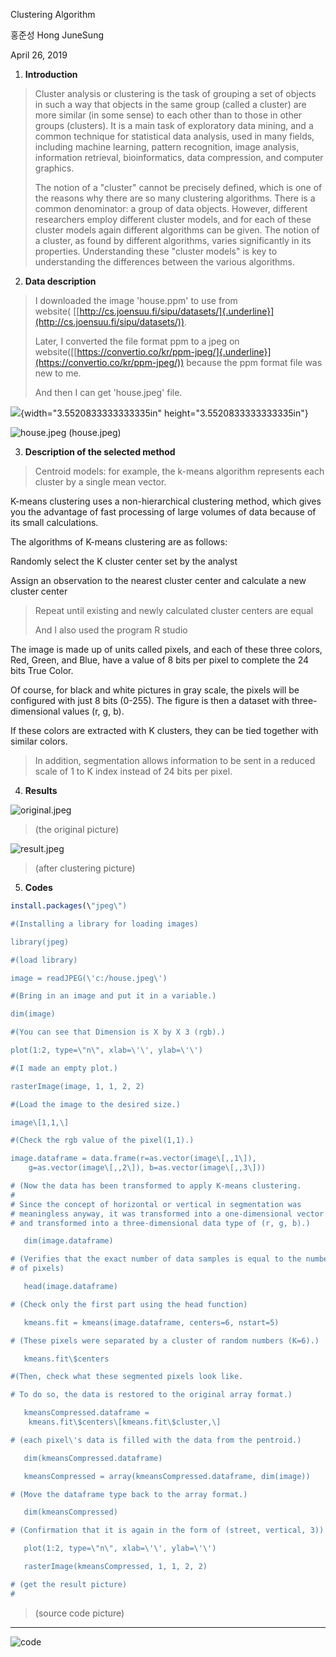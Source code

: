 ﻿Clustering Algorithm

홍준성 Hong JuneSung

April 26, 2019

1.  **Introduction**

> Cluster analysis or clustering is the task of grouping a set of
> objects in such a way that objects in the same group (called a
> cluster) are more similar (in some sense) to each other than to those
> in other groups (clusters). It is a main task of exploratory data
> mining, and a common technique for statistical data analysis, used in
> many fields, including machine learning, pattern recognition, image
> analysis, information retrieval, bioinformatics, data compression, and
> computer graphics.
>
> The notion of a \"cluster\" cannot be precisely defined, which is one
> of the reasons why there are so many clustering algorithms. There is a
> common denominator: a group of data objects. However, different
> researchers employ different cluster models, and for each of these
> cluster models again different algorithms can be given. The notion of
> a cluster, as found by different algorithms, varies significantly in
> its properties. Understanding these \"cluster models\" is key to
> understanding the differences between the various algorithms.

2.  **Data description**

> I downloaded the image 'house.ppm' to use from
> website( [[http://cs.joensuu.fi/sipu/datasets/]{.underline}](http://cs.joensuu.fi/sipu/datasets/)).
>
> Later, I converted the file format ppm to a jpeg on
> website([[https://convertio.co/kr/ppm-jpeg/]{.underline}](https://convertio.co/kr/ppm-jpeg/))
> because the ppm format file was new to me.
>
> And then I can get 'house.jpeg' file.

![](media/image1.jpeg){width="3.5520833333333335in"
height="3.5520833333333335in"}

![house.jpeg](./data_science_image_clustering/house.jpeg)
(house.jpeg)

3.  **Description of the selected method**

> Centroid models: for example, the k-means algorithm represents each
> cluster by a single mean vector.

K-means clustering uses a non-hierarchical clustering method, which
gives you the advantage of fast processing of large volumes of data
because of its small calculations.

The algorithms of K-means clustering are as follows:

Randomly select the K cluster center set by the analyst

Assign an observation to the nearest cluster center and calculate a new
cluster center

> Repeat until existing and newly calculated cluster centers are equal
>
> And I also used the program R studio

The image is made up of units called pixels, and each of these three
colors, Red, Green, and Blue, have a value of 8 bits per pixel to
complete the 24 bits True Color.

Of course, for black and white pictures in gray scale, the pixels will
be configured with just 8 bits (0-255). The figure is then a dataset
with three-dimensional values (r, g, b).

If these colors are extracted with K clusters, they can be tied together
with similar colors.

> In addition, segmentation allows information to be sent in a reduced
> scale of 1 to K index instead of 24 bits per pixel.

4.  **Results**

![original.jpeg](./data_science_image_clustering/original.jpeg)
>
> (the original picture)
>
![result.jpeg](./data_science_image_clustering/result.jpeg)
>
> (after clustering picture)

5.  **Codes**
```r
install.packages(\"jpeg\")

#(Installing a library for loading images)

library(jpeg)

#(load library)

image = readJPEG(\'c:/house.jpeg\')

#(Bring in an image and put it in a variable.)

dim(image)

#(You can see that Dimension is X by X 3 (rgb).)

plot(1:2, type=\"n\", xlab=\'\', ylab=\'\')

#(I made an empty plot.)

rasterImage(image, 1, 1, 2, 2)

#(Load the image to the desired size.)

image\[1,1,\]

#(Check the rgb value of the pixel(1,1).)

image.dataframe = data.frame(r=as.vector(image\[,,1\]),
    g=as.vector(image\[,,2\]), b=as.vector(image\[,,3\]))

# (Now the data has been transformed to apply K-means clustering.
#
# Since the concept of horizontal or vertical in segmentation was
# meaningless anyway, it was transformed into a one-dimensional vector
# and transformed into a three-dimensional data type of (r, g, b).)

   dim(image.dataframe)

# (Verifies that the exact number of data samples is equal to the number
# of pixels)

   head(image.dataframe)

# (Check only the first part using the head function)

   kmeans.fit = kmeans(image.dataframe, centers=6, nstart=5)

# (These pixels were separated by a cluster of random numbers (K=6).)

   kmeans.fit\$centers

#(Then, check what these segmented pixels look like.

# To do so, the data is restored to the original array format.)

   kmeansCompressed.dataframe =
    kmeans.fit\$centers\[kmeans.fit\$cluster,\]

# (each pixel\'s data is filled with the data from the pentroid.)

   dim(kmeansCompressed.dataframe)

   kmeansCompressed = array(kmeansCompressed.dataframe, dim(image))

# (Move the dataframe type back to the array format.)

   dim(kmeansCompressed)

# (Confirmation that it is again in the form of (street, vertical, 3))

   plot(1:2, type=\"n\", xlab=\'\', ylab=\'\')

   rasterImage(kmeansCompressed, 1, 1, 2, 2)

# (get the result picture)
#


```

> (source code picture)


------------------------------------------------------------------------------------------------------------------
![code](./data_science_image_clustering/code.png)
